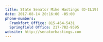 ```yaml
---
title: State Senator Mike Hastings (D-IL19)
date: 2017-08-14 20:16:00 -05:00
phone-numbers:
  Frankfort Office: 815-464-5431
  Springfield Office: 217-782-9595
website: http://senatorhastings.com
---
```


